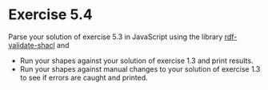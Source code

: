 # Exercise 5.4

Parse your solution of exercise 5.3 in JavaScript
using the library [rdf-validate-shacl](https://github.com/zazuko/rdf-validate-shacl) and

- Run your shapes against your solution of exercise 1.3 and print results.
- Run your shapes against manual changes to your solution of exercise 1.3 to see if errors are caught and printed.

